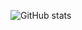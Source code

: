 ![GitHub stats](https://github-readme-stats.vercel.app/api?username=andys8&show_icons=tre&&theme=graywhite&hide_border=true&hide_title=true)
